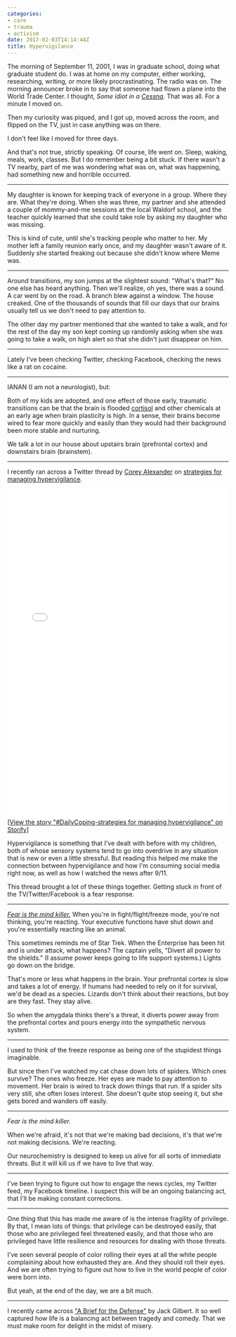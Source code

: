 ```yaml
---
categories:
- care
- trauma
- activism
date: 2017-02-03T14:14:44Z
title: Hypervigilance
---
```


The morning of September 11, 2001, I was in graduate school, doing what graduate student do. I was at home on my computer, either working, researching, writing, or more likely procrastinating. The radio was on. The morning announcer broke in to say that someone had flown a plane into the World Trade Center. I thought, *Some idiot in a [Cessna][cessna].* That was all. For a minute I moved on.

Then my curiosity was piqued, and I got up, moved across the room, and flipped on the TV, just in case anything was on there.

I don't feel like I moved for three days.

<!--more-->

And that's not true, strictly speaking. Of course, life went on. Sleep, waking, meals, work, classes. But I do remember being a bit stuck. If there wasn't a TV nearby, part of me was wondering what was on, what was happening, had something new and horrible occurred.

---

My daughter is known for keeping track of everyone in a group. Where they are. What they're doing. When she was three, my partner and she attended a couple of mommy-and-me sessions at the local Waldorf school, and the teacher quickly learned that she could take role by asking my daughter who was missing.

This is kind of cute, until she's tracking people who matter to her. My mother left a family reunion early once, and my daughter wasn't aware of it. Suddenly she started freaking out because she didn't know where Meme was.

---

Around transitions, my son jumps at the slightest sound: "What's that?" No one else has heard anything. Then we'll realize, oh yes, there was a sound. A car went by on the road. A branch blew against a window. The house creaked. One of the thousands of sounds that fill our days that our brains usually tell us we don't need to pay attention to.

The other day my partner mentioned that she wanted to take a walk, and for the rest of the day my son kept coming up randomly asking when she was going to take a walk, on high alert so that she didn't just disappear on him.

---

Lately I've been checking Twitter, checking Facebook, checking the news like a rat on cocaine. 

---

IANAN (I am not a neurologist), but:

Both of my kids are adopted, and one effect of those early, traumatic transitions can be that the brain is flooded [cortisol][cortisol] and other chemicals at an early age when brain plasticity is high. In a sense, their brains become wired to fear more quickly and easily than they would had their background been more stable and nurturing.

We talk a lot in our house about upstairs brain (prefrontal cortex) and downstairs brain (brainstem).

---

I recently ran across a Twitter thread by [Corey Alexander][twitter] on [strategies for managing hypervigilance][thread].

<div class="storify"><iframe src="//storify.com/TGStoneButch/dailycoping-strategies-for-managing-hypervigilance/embed?header=false&border=false&template=slideshow" width="100%" height="750" frameborder="no" allowtransparency="true"></iframe><script src="//storify.com/TGStoneButch/dailycoping-strategies-for-managing-hypervigilance.js?header=false&border=false&template=slideshow"></script><noscript>[<a href="//storify.com/TGStoneButch/dailycoping-strategies-for-managing-hypervigilance" target="_blank">View the story "#DailyCoping-strategies for managing hypervigilance" on Storify</a>]</noscript></div>

Hypervigilance is something that I've dealt with before with my children, both of whose sensory systems tend to go into overdrive in any situation that is new or even a little stressful. But reading this helped me make the connection between hypervigilance and how I'm consuming social media right now, as well as how I watched the news after 9/11.

This thread brought a lot of these things together. Getting stuck in front of the TV/Twitter/Facebook is a fear response.

---

[*Fear is the mind killer.*][litany] When you're in fight/flight/freeze mode, you're not thinking, you're reacting. Your executive functions have shut down and you're essentially reacting like an animal.

This sometimes reminds me of Star Trek. When the Enterprise has been hit and is under attack, what happens? The captain yells, "Divert all power to the shields." (I assume power keeps going to life support systems.) Lights go down on the bridge.

That's more or less what happens in the brain. Your prefrontal cortex is slow and takes a lot of energy. If humans had needed to rely on it for survival, we'd be dead as a species. Lizards don't think about their reactions, but boy are they fast. They stay alive.

So when the amygdala thinks there's a threat, it diverts power away from the prefrontal cortex and pours energy into the sympathetic nervous system.

---

I used to think of the freeze response as being one of the stupidest things imaginable.

But since then I've watched my cat chase down lots of spiders. Which ones survive? The ones who freeze. Her eyes are made to pay attention to movement. Her brain is wired to track down things that run. If a spider sits very still, she often loses interest. She doesn't quite stop seeing it, but she gets bored and wanders off easily.

---

*Fear is the mind killer.*

When we're afraid, it's not that we're making bad decisions, it's that we're not making decisions. We're reacting.

Our neurochemistry is designed to keep us alive for all sorts of immediate threats. But it will kill us if we have to live that way.

---

I've been trying to figure out how to engage the news cycles, my Twitter feed, my Facebook timeline. I suspect this will be an ongoing balancing act, that I'll be making constant corrections.

---

One thing that this has made me aware of is the intense fragility of privilege. By that, I mean lots of things: that privilege can be destroyed easily, that those who are privileged feel threatened easily, and that those who are privileged have little resilience and resources for dealing with those threats.

I've seen several people of color rolling their eyes at all the white people complaining about how exhausted they are. And they should roll their eyes. And we are often trying to figure out how to live in the world people of color were born into.

But yeah, at the end of the day, we are a bit much.

---

I recently came across ["A Brief for the Defense"][brief] by Jack Gilbert. It so well captured how life is a balancing act between tragedy and comedy. That we must make room for delight in the midst of misery.

[brief]: https://www.poemhunter.com/poem/a-brief-for-the-defense/ "A Brief for the Defense"
[cessna]: https://en.wikipedia.org/wiki/Cessna "Cessna"
[cortisol]: https://en.wikipedia.org/wiki/Cortisol "Cortisol"
[litany]: http://dune.wikia.com/wiki/Litany_Against_Fear "Litany against Fear"
[thread]: https://storify.com/TGStoneButch/dailycoping-strategies-for-managing-hypervigilance "Strategies for Managing Hypervigilance"
[twitter]: https://twitter.com/TGStoneButch "@TGStoneButch"


